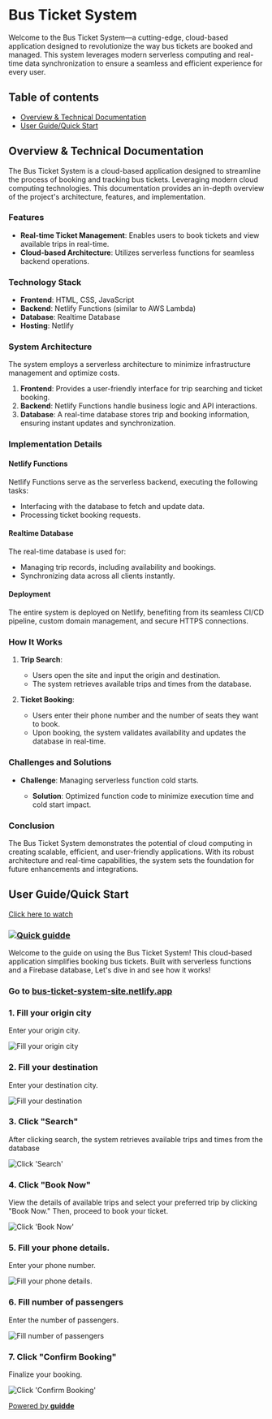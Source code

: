 # Bus Ticket System
Welcome to the Bus Ticket System—a cutting-edge, cloud-based application designed to revolutionize the way bus tickets are booked and managed. This system leverages modern serverless computing and real-time data synchronization to ensure a seamless and efficient experience for every user. 
## Table of contents
* [Overview & Technical Documentation](#overview--technical-documentation)
* [User Guide/Quick Start](#user-guidequick-start)

## Overview & Technical Documentation

The Bus Ticket System is a cloud-based application designed to streamline the process of booking and tracking bus tickets. Leveraging modern cloud computing technologies. This documentation provides an in-depth overview of the project's architecture, features, and implementation.

### Features

-   **Real-time Ticket Management**: Enables users to book tickets and view available trips in real-time.
-   **Cloud-based Architecture**: Utilizes serverless functions for seamless backend operations.
### Technology Stack

-   **Frontend**: HTML, CSS, JavaScript
-   **Backend**: Netlify Functions (similar to AWS Lambda)
-   **Database**: Realtime Database
-   **Hosting**: Netlify

### System Architecture

The system employs a serverless architecture to minimize infrastructure management and optimize costs.

1.  **Frontend**: Provides a user-friendly interface for trip searching and ticket booking.
2.  **Backend**: Netlify Functions handle business logic and API interactions.
3.  **Database**: A real-time database stores trip and booking information, ensuring instant updates and synchronization.

### Implementation Details

#### Netlify Functions

Netlify Functions serve as the serverless backend, executing the following tasks:

-   Interfacing with the database to fetch and update data.
-   Processing ticket booking requests.

#### Realtime Database

The real-time database is used for:

-   Managing trip records, including availability and bookings.
-   Synchronizing data across all clients instantly.

#### Deployment

The entire system is deployed on Netlify, benefiting from its seamless CI/CD pipeline, custom domain management, and secure HTTPS connections.

### How It Works

1.  **Trip Search**:
    
    -   Users open the site and input the origin and destination.
    -   The system retrieves available trips and times from the database.
2.  **Ticket Booking**:
    
    -   Users enter their phone number and the number of seats they want to book.
    -   Upon booking, the system validates availability and updates the database in real-time.

### Challenges and Solutions

-   **Challenge**: Managing serverless function cold starts.
    
    -   **Solution**: Optimized function code to minimize execution time and cold start impact.


### Conclusion

The Bus Ticket System demonstrates the potential of cloud computing in creating scalable, efficient, and user-friendly applications. With its robust architecture and real-time capabilities, the system sets the foundation for future enhancements and integrations.


## User Guide/Quick Start


[Click here to watch](https://app.guidde.com/share/playbooks/8ByaSPBf93urPqHutaYhY8)

### [![Quick guidde](https://static.guidde.com/v0/qg%2F06ITAddYdQcsjoz8G3UrUc8xF9H3%2F8ByaSPBf93urPqHutaYhY8%2FeLx9XeZFnpvZc9sh8WHvtc_cover.png?alt=media&token=af8797cc-1012-4f3b-9399-cc134d7f6b15)](https://app.guidde.com/share/playbooks/8ByaSPBf93urPqHutaYhY8)

Welcome to the guide on using the Bus Ticket System! This cloud-based application simplifies booking bus tickets. Built with serverless functions and a Firebase database, Let's dive in and see how it works!

### Go to [bus-ticket-system-site.netlify.app](https://bus-ticket-system-site.netlify.app)

### 1\. Fill your origin city

Enter your origin city.

![Fill your origin city](https://static.guidde.com/v0/qg%2F06ITAddYdQcsjoz8G3UrUc8xF9H3%2F8ByaSPBf93urPqHutaYhY8%2FeE6dVpUPF8Z7XGcJhuxnTt_doc.png?alt=media&token=54671aa1-f456-4dec-81e3-21c0c93662bd)

### 2\. Fill your destination

Enter your destination city.

![Fill your destination](https://static.guidde.com/v0/qg%2F06ITAddYdQcsjoz8G3UrUc8xF9H3%2F8ByaSPBf93urPqHutaYhY8%2FuHERBi3e1G7c64WW3rgKnv_doc.png?alt=media&token=b03c28a0-7974-4e39-a439-fe95365d69c9)

### 3\. Click "Search"

After clicking search, the system retrieves available trips and times from the database

![Click 'Search'](https://static.guidde.com/v0/qg%2F06ITAddYdQcsjoz8G3UrUc8xF9H3%2F8ByaSPBf93urPqHutaYhY8%2FhB3GgKrYY2eidTtiFaJJvK_doc.png?alt=media&token=d41016da-3d16-4a54-8d09-5d26b8e1061f)

### 4\. Click "Book Now"

View the details of available trips and select your preferred trip by clicking "Book Now." Then, proceed to book your ticket.

![Click 'Book Now'](https://static.guidde.com/v0/qg%2F06ITAddYdQcsjoz8G3UrUc8xF9H3%2F8ByaSPBf93urPqHutaYhY8%2FuJabxnB7yPiTWBs9kKXt6F_doc.png?alt=media&token=2958f97c-854d-4c98-8d12-a2f8b4ac856b)

### 5\. Fill your phone details.

Enter your phone number.

![Fill your phone details.](https://static.guidde.com/v0/qg%2F06ITAddYdQcsjoz8G3UrUc8xF9H3%2F8ByaSPBf93urPqHutaYhY8%2FtosUUE4rRfw1dKubxGLikU_doc.png?alt=media&token=ba641978-0d0e-4542-8b8c-740c5f486893)

### 6\. Fill number of passengers

Enter the number of passengers.

![Fill number of passengers](https://static.guidde.com/v0/qg%2F06ITAddYdQcsjoz8G3UrUc8xF9H3%2F8ByaSPBf93urPqHutaYhY8%2F9Tur3h5fvt5ktj9MdmCb6j_doc.png?alt=media&token=b7e17e43-9c8f-4244-b0e5-badf1da4d673)

### 7\. Click "Confirm Booking"

Finalize your booking.

![Click 'Confirm Booking'](https://static.guidde.com/v0/qg%2F06ITAddYdQcsjoz8G3UrUc8xF9H3%2F8ByaSPBf93urPqHutaYhY8%2Fc3bfsuePg661RHpihcFHoa_doc.png?alt=media&token=6b5c33a1-6c36-496f-b98a-c1cfe67f756e)


[Powered by **guidde**](https://www.guidde.com)
